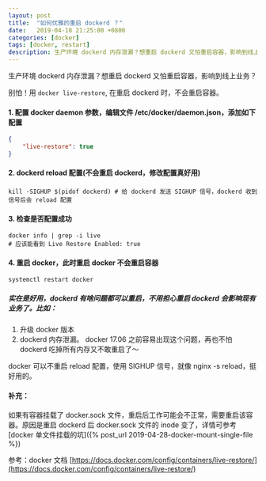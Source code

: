```yaml
---
layout: post
title:  "如何优雅的重启 dockerd ？"
date:   2019-04-18 21:25:00 +0800
categories: [docker]
tags: [docker, restart]
description: 生产环境 dockerd 内存泄漏？想重启 dockerd 又怕重启容器，影响到线上业务？
---
```

生产环境 dockerd 内存泄漏？想重启 dockerd 又怕重启容器，影响到线上业务？

别怕！用 `docker live-restore`, 在重启 dockerd 时，不会重启容器。

#### 1. 配置 docker daemon 参数，编辑文件 /etc/docker/daemon.json，添加如下配置

``` json
{
    "live-restore": true
}
```

#### 2. dockerd reload 配置(不会重启 dockerd，修改配置真好用)

``` shell
kill -SIGHUP $(pidof dockerd) # 给 dockerd 发送 SIGHUP 信号，dockerd 收到信号后会 reload 配置
```

#### 3. 检查是否配置成功
``` shell
docker info | grep -i live
# 应该能看到 Live Restore Enabled: true
```

#### 4. 重启 docker，此时重启 docker 不会重启容器

``` shell
systemctl restart docker
```

##### 实在是好用，dockerd 有啥问题都可以重启，不用担心重启 dockerd 会影响现有业务了。比如：

1. 升级 docker 版本
1. dockerd 内存泄漏。 docker 17.06 之前容易出现这个问题，再也不怕 dockerd 吃掉所有内存又不敢重启了～

docker 可以不重启 reload 配置，使用 SIGHUP 信号，就像 nginx -s reload，挺好用的。

#### 补充：

如果有容器挂载了 docker.sock 文件，重启后工作可能会不正常，需要重启该容器。原因是重启 dockerd 后 docker.sock 文件的 inode 变了，详情可参考 [docker 单文件挂载的坑]({% post_url 2019-04-28-docker-mount-single-file %})

参考：docker 文档 [https://docs.docker.com/config/containers/live-restore/](https://docs.docker.com/config/containers/live-restore/)